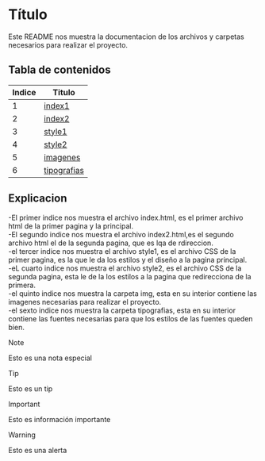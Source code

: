# Título
Este README nos muestra la documentacion de los archivos y carpetas necesarios para realizar el proyecto.

## Tabla de contenidos
| Indice | Titulo  |
|--|--|
| 1 | [index1](index.html) |
| 2 | [index2](index2.html) |
| 3 | [style1](style/style.css) |
| 4 | [style2](style/style2.css) |
| 5 | [imagenes](img) |
| 6 | [tipografias](fuentes) |



## Explicacion
-El primer indice nos muestra el archivo index.html, es el primer archivo html de la primer pagina y la principal.  
-El segundo indice nos muestra el archivo index2.html,es el segundo archivo html el de la segunda pagina, que es lqa de rdireccion.  
-el tercer indice nos muestra el archivo style1, es el archivo CSS de la primer pagina, es la que le da los estilos y el diseño a la pagina principal.  
-eL cuarto indice nos muestra el archivo style2, es el archivo CSS de la segunda pagina, esta le de la los estilos a la pagina que redirecciona de la primera.  
-el quinto indice nos muestra la carpeta img, esta en su interior contiene las imagenes necesarias para realizar el proyecto.  
-el sexto indice nos muestra la carpeta tipografias, esta en su interior contiene las fuentes necesarias para que los estilos de las fuentes queden bien.


> [!NOTE]
>Esto es una nota especial

> [!TIP]
> Esto es un tip

> [!IMPORTANT]  
> Esto es información importante

> [!WARNING]  
> Esto es una alerta
